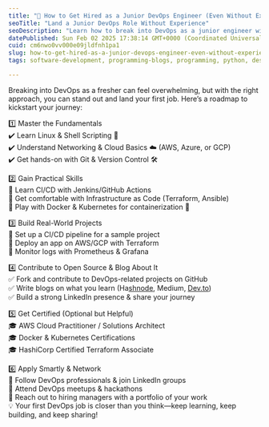 ```yaml
---
title: "🚀 How to Get Hired as a Junior DevOps Engineer (Even Without Experience!)"
seoTitle: "Land a Junior DevOps Role Without Experience"
seoDescription: "Learn how to break into DevOps as a junior engineer with no experience, including key skills, projects, networking tips, and certifications"
datePublished: Sun Feb 02 2025 17:38:14 GMT+0000 (Coordinated Universal Time)
cuid: cm6nwo0vv000e09jldfnh1pa1
slug: how-to-get-hired-as-a-junior-devops-engineer-even-without-experience
tags: software-development, programming-blogs, programming, python, design, engineering, computer-science, developer, python3, coding, devops, software-engineering, dsa, codenewbies, devops-articles

---
```


  
Breaking into DevOps as a fresher can feel overwhelming, but with the right approach, you can stand out and land your first job. Here’s a roadmap to kickstart your journey:

  
1️⃣ Master the Fundamentals  
✔️ Learn Linux & Shell Scripting 🐧  
✔️ Understand Networking & Cloud Basics ☁️ (AWS, Azure, or GCP)  
✔️ Get hands-on with Git & Version Control 🛠️  
  
2️⃣ Gain Practical Skills  
🔹 Learn CI/CD with Jenkins/GitHub Actions  
🔹 Get comfortable with Infrastructure as Code (Terraform, Ansible)  
🔹 Play with Docker & Kubernetes for containerization 🐳  
  
3️⃣ Build Real-World Projects  
📌 Set up a CI/CD pipeline for a sample project  
📌 Deploy an app on AWS/GCP with Terraform  
📌 Monitor logs with Prometheus & Grafana  
  
4️⃣ Contribute to Open Source & Blog About It  
✅ Fork and contribute to DevOps-related projects on GitHub  
✅ Write blogs on what you learn (Ha[shnode](http://dev.to/), Medium, [Dev.to](http://Dev.to))  
✅ Build a strong LinkedIn presence & share your journey  
  
5️⃣ Get Certified (Optional but Helpful)  
🎓 AWS Cloud Practitioner / Solutions Architect  
🎓 Docker & Kubernetes Certifications  
🎓 HashiCorp Certified Terraform Associate  
  
6️⃣ Apply Smartly & Network  
📢 Follow DevOps professionals & join LinkedIn groups  
📢 Attend DevOps meetups & hackathons  
📢 Reach out to hiring managers with a portfolio of your work  
💡 Your first DevOps job is closer than you think—keep learning, keep building, and keep sharing!